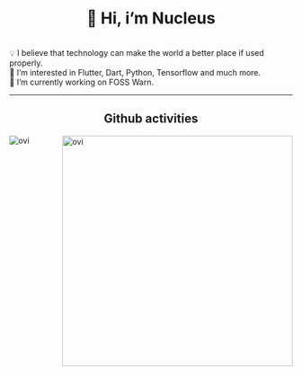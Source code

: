 <h1 align="center"> 👋 Hi, i’m Nucleus</h1>
<br>
💡 I believe that technology can make the world a better place if used properly.<br>
👀 I’m interested in Flutter, Dart, Python, Tensorflow and much more. <br>
🌱 I’m currently working on FOSS Warn.

___
<h2 align="center"> Github activities </h2>
<p><img align="left" src="https://github-readme-stats.vercel.app/api/top-langs?username=nucleus-ffm&show_icons=true&locale=en&layout=compact&theme=chartreuse-dark" alt="ovi" /></p>
<p>&nbsp;<img align="right" src="https://github-readme-stats.vercel.app/api?username=nucleus-ffm&show_icons=true&locale=en&theme=chartreuse-dark&include_all_commits=true" alt="ovi" width="410" /></p>
<br><br><br><br><br>

<!---
nucleus-ffm/nucleus-ffm is a ✨ special ✨ repository because its `README.md` (this file) appears on your GitHub profile.
You can click the Preview link to take a look at your changes.
--->
